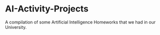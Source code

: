 # AI-Activity-Projects
 A compilation of some Artificial Intelligence Homeworks that we had in our University.
